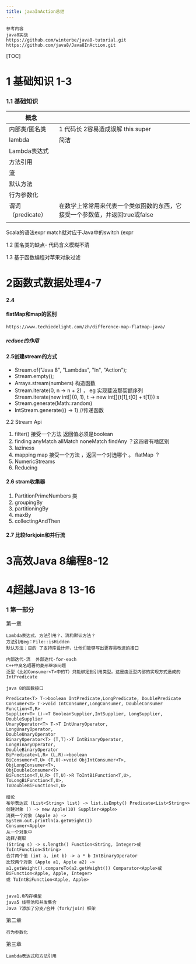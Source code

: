 ```yaml
---
title: javaInAction总结
---
```


```
参考内容 
java8实战
https://github.com/winterbe/java8-tutorial.git
https://github.com/java8/Java8InAction.git
```

[TOC]



# 1 基础知识 1-3 

### 1.1 基础知识

| 概念              |                                                              |
| ----------------- | ------------------------------------------------------------ |
| 内部类/匿名类     | 1 代码长 2容易造成误解 this super                            |
| lambda            | 简洁                                                         |
| Lambda表达式      |                                                              |
| 方法引用          |                                                              |
| 流                |                                                              |
| 默认方法          |                                                              |
| 行为参数化        |                                                              |
| 谓词（predicate） | 在数学上常常用来代表一个类似函数的东西，它接受一个参数值，并返回true或false |
|                   |                                                              |

Scala的语法expr match就对应于Java中的switch (expr



1.2 匿名类的缺点- 代码含义模糊不清

1.3 基于函数编程对苹果对象过滤

# 2函数式数据处理4-7

#### 2.4

#### flatMap和map的区别

```
https://www.techiedelight.com/zh/difference-map-flatmap-java/
```

##### reduce的作用

#### 2.5创建stream的方式

- Stream.of("Java 8", "Lambdas", "In", "Action");
- Stream.empty();
- Arrays.stream(numbers) 构造函数
- Stream.iterate(0, n -> n + 2) ， eg 实现斐波那契额序列  Stream.iterate(new int[]{0, 1}, t -> new int[]{t[1],t[0] + t[1]})  s
- Stream.generate(Math::random)
- IntStream.generate(() -> 1) //传递函数 

2.2 Stream Api

1. filter()   接受一个方法 返回值必须是boolean
2. finding  anyMatch allMatch noneMatch findAny   ？这四者有啥区别
3. laziness 
4. mapping  map 接受一个方法 ，返回一个对选哪个 。  flatMap ？
5.  NumericStreams
6. Reducing 

#### 2.6 stram收集器

1. PartitionPrimeNumbers 类 
2. groupingBy
3. partitioningBy
4.  maxBy
5. collectingAndThen

#### 2.7 比较forkjoin和并行流

# 3高效Java 8编程8-12

# 4超越Java 8 13-16



### 1  第一部分

第一章 

```
Lambda表达式、方法引用？、流和默认方法？
方法引用eg：File::isHidden
默认方法：目的 了支持库设计师，让他们能够写出更容易改进的接口

内部迭代-流  外部迭代-for-each
C++中臭名昭著的菱形继承问题
泛型（比如Consumer<T>中的T）只能绑定到引用类型。这是由泛型内部的实现方式造成的
IntPredicate

java 8的函数接口

Predicate<T> T->boolean IntPredicate,LongPredicate, DoublePredicate 
Consumer<T> T->void IntConsumer,LongConsumer, DoubleConsumer 
Function<T,R>
Supplier<T> ()->T BooleanSupplier,IntSupplier, LongSupplier, 
DoubleSupplier 
UnaryOperator<T> T->T IntUnaryOperator, 
LongUnaryOperator, 
DoubleUnaryOperator 
BinaryOperator<T> (T,T)->T IntBinaryOperator, 
LongBinaryOperator, 
DoubleBinaryOperator 
BiPredicate<L,R> (L,R)->boolean 
BiConsumer<T,U> (T,U)->void ObjIntConsumer<T>, 
ObjLongConsumer<T>, 
ObjDoubleConsumer<T> 
BiFunction<T,U,R> (T,U)->R ToIntBiFunction<T,U>, 
ToLongBiFunction<T,U>, 
ToDoubleBiFunction<T,U>

结论
布尔表达式 (List<String> list) -> list.isEmpty() Predicate<List<String>> 
创建对象 () -> new Apple(10) Supplier<Apple> 
消费一个对象 (Apple a) -> 
System.out.println(a.getWeight()) 
Consumer<Apple> 
从一个对象中
选择/提取
(String s) -> s.length() Function<String, Integer>或
ToIntFunction<String> 
合并两个值 (int a, int b) -> a * b IntBinaryOperator 
比较两个对象 (Apple a1, Apple a2) -> 
a1.getWeight().compareTo(a2.getWeight()) Comparator<Apple>或
BiFunction<Apple, Apple, Integer>
或 ToIntBiFunction<Apple, Apple>


java1.0内存模型
java5 线程池和并发集合
Java 7添加了分支/合并（fork/join）框架
```

第二章 

```
行为参数化
```

第三章 

```
Lambda表达式和方法引用
```





